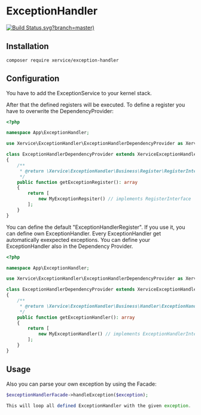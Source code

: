 ExceptionHandler
=====================

[![Build Status](https://travis-ci.org/xervice/exceptionhandler).svg?branch=master)](https://travis-ci.org/xervice/exceptionhandler)


Installation
-----------------
```
composer require xervice/exception-handler
```

Configuration
-----------------

You have to add the ExceptionService to your kernel stack.

After that the defined registers will be executed. To define a register you have to overwrite the DependencyProvider:
```php
<?php

namespace App\ExceptionHandler;

use Xervice\ExceptionHandler\ExceptionHandlerDependencyProvider as XerviceExceptionHandlerDependencyProvider;

class ExceptionHandlerDependencyProvider extends XerviceExceptionHandlerDependencyProvider
{
    /**
     * @return \Xervice\ExceptionHandler\Business\Register\RegisterInterface[]
     */
    public function getExceptionRegister(): array
    {
        return [
            new MyExceptionRegsiter() // implements RegisterInterface
        ];
    }
}
```

You can define the default "ExceptionHandlerRegister". If you use it, you can define own ExceptionHandler. Every ExceptionHandler get automatically exexpected exceptions.
You can define your ExceptionHandler also in the Dependency Provider.

```php
<?php

namespace App\ExceptionHandler;

use Xervice\ExceptionHandler\ExceptionHandlerDependencyProvider as XerviceExceptionHandlerDependencyProvider;

class ExceptionHandlerDependencyProvider extends XerviceExceptionHandlerDependencyProvider
{
    /**
     * @return \Xervice\ExceptionHandler\Business\Handler\ExceptionHandlerInterface[]
     */
    public function getExceptionHandler(): array
    {
        return [
            new MyExceptionHandler() // implements ExceptionHandlerInterface
        ];
    }
}
```

Usage
--------

Also you can parse your own exception by using the Facade:

```php
$exceptionHandlerFacade->handleException($exception);

This will loop all defined ExceptionHandler with the given exception.
```
